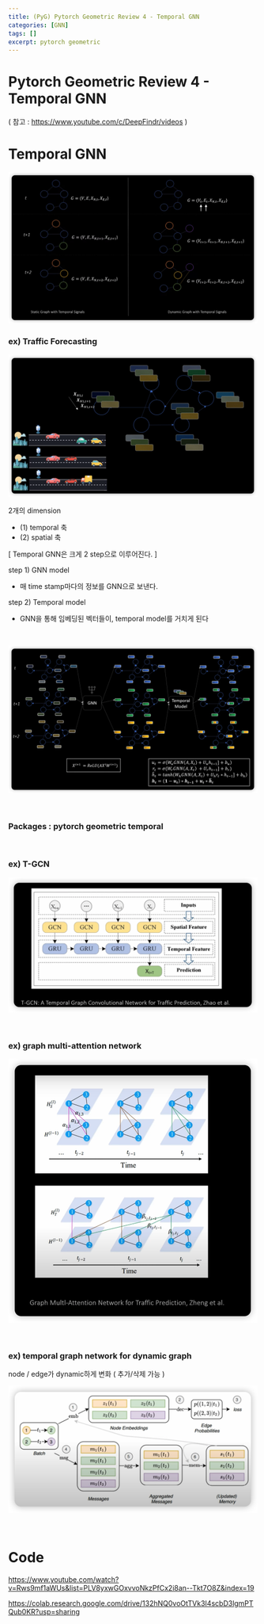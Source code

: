 ```yaml
---
title: (PyG) Pytorch Geometric Review 4 - Temporal GNN
categories: [GNN]
tags: []
excerpt: pytorch geometric
---
```


<script src="https://cdn.mathjax.org/mathjax/latest/MathJax.js?config=TeX-AMS-MML_HTMLorMML" type="text/javascript"></script>

# Pytorch Geometric Review 4 - Temporal GNN

( 참고 : https://www.youtube.com/c/DeepFindr/videos )

# Temporal GNN

![figure2](/assets/img/gnn/img409.png) 



### ex) Traffic Forecasting

![figure2](/assets/img/gnn/img410.png) 

2개의 dimension

- (1) temporal 축
- (2) spatial 축



[ Temporal GNN은 크게 2 step으로 이루어진다. ] 

step 1) GNN model

- 매 time stamp마다의 정보를 GNN으로 보낸다.

step 2) Temporal model

- GNN을 통해 임베딩된 벡터들이, temporal model를 거치게 된다

<br>

![figure2](/assets/img/gnn/img411.png) 

<br>

### Packages : pytorch geometric temporal

<br>

### ex) T-GCN

![figure2](/assets/img/gnn/img412.png) 

<br>

### ex) graph multi-attention network

![figure2](/assets/img/gnn/img413.png) 

<br>

### ex) temporal graph network for dynamic graph

node / edge가 dynamic하게 변화 ( 추가/삭제 가능 )

![figure2](/assets/img/gnn/img414.png) 

<br>

# Code

https://www.youtube.com/watch?v=Rws9mf1aWUs&list=PLV8yxwGOxvvoNkzPfCx2i8an--Tkt7O8Z&index=19

https://colab.research.google.com/drive/132hNQ0voOtTVk3I4scbD3lgmPTQub0KR?usp=sharing